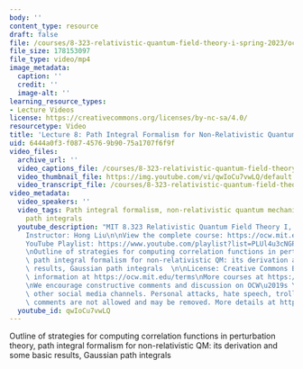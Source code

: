 ```yaml
---
body: ''
content_type: resource
draft: false
file: /courses/8-323-relativistic-quantum-field-theory-i-spring-2023/ocw_8323_lecture08_2023mar03_360p_16_9.mp4
file_size: 178153097
file_type: video/mp4
image_metadata:
  caption: ''
  credit: ''
  image-alt: ''
learning_resource_types:
- Lecture Videos
license: https://creativecommons.org/licenses/by-nc-sa/4.0/
resourcetype: Video
title: 'Lecture 8: Path Integral Formalism for Non-Relativistic Quantum Mechanics'
uid: 6444a0f3-f087-4576-9b90-75a1707f6f9f
video_files:
  archive_url: ''
  video_captions_file: /courses/8-323-relativistic-quantum-field-theory-i-spring-2023/1bZLOlIGDdp9ayOzQNumd52IdjYLjbWk6_transcript.webvtt
  video_thumbnail_file: https://img.youtube.com/vi/qwIoCu7vwLQ/default.jpg
  video_transcript_file: /courses/8-323-relativistic-quantum-field-theory-i-spring-2023/1bZLOlIGDdp9ayOzQNumd52IdjYLjbWk6_transcript.pdf
video_metadata:
  video_speakers: ''
  video_tags: Path integral formalism, non-relativistic quantum mechanics, Gaussian
    path integrals
  youtube_description: "MIT 8.323 Relativistic Quantum Field Theory I, Spring 2023\n\
    Instructor: Hong Liu\n\nView the complete course: https://ocw.mit.edu/courses/8-323-relativistic-quantum-field-theory-i-spring-2023/\n\
    YouTube Playlist: https://www.youtube.com/playlist?list=PLUl4u3cNGP61AV6bhf4mB3tCyWQrI_uU5\n\
    \nOutline of strategies for computing correlation functions in perturbation theory,\
    \ path integral formalism for non-relativistic QM: its derivation and some basic\
    \ results, Gaussian path integrals  \n\nLicense: Creative Commons BY-NC-SA\nMore\
    \ information at https://ocw.mit.edu/terms\nMore courses at https://ocw.mit.edu\n\
    \nWe encourage constructive comments and discussion on OCW\u2019s YouTube and\
    \ other social media channels. Personal attacks, hate speech, trolling, and inappropriate\
    \ comments are not allowed and may be removed. More details at https://ocw.mit.edu/comments."
  youtube_id: qwIoCu7vwLQ
---
```

Outline of strategies for computing correlation functions in perturbation theory, path integral formalism for non-relativistic QM: its derivation and some basic results, Gaussian path integrals